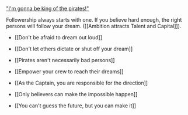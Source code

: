 
["I'm gonna be king of the pirates!"](https://www.youtube.com/watch?v=Flysqk6WfQE)

Followership always starts with one.
If you believe hard enough, the right persons will follow your dream.
([[Ambition attracts Talent and Capital]]).

- [[Don't be afraid to dream out loud]]

- [[Don't let others dictate or shut off your dream]]

- [[Pirates aren't necessarily bad persons]]

- [[Empower your crew to reach their dreams]]

- [[As the Captain, you are responsible for the direction]]

- [[Only believers can make the impossible happen]]

- [[You can't guess the future, but you can make it]]
